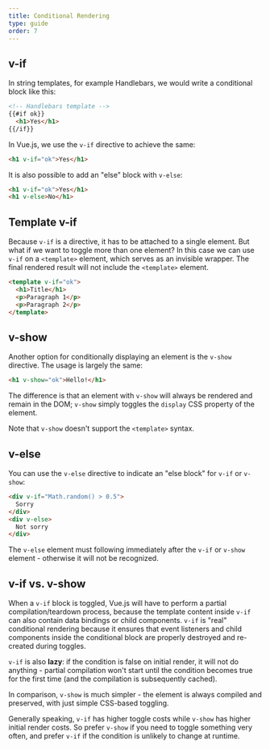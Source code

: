 ```yaml
---
title: Conditional Rendering
type: guide
order: 7
---
```


## v-if

In string templates, for example Handlebars, we would write a conditional block like this:

``` html
<!-- Handlebars template -->
{{#if ok}}
  <h1>Yes</h1>
{{/if}}
```

In Vue.js, we use the `v-if` directive to achieve the same:

``` html
<h1 v-if="ok">Yes</h1>
```

It is also possible to add an "else" block with `v-else`:

``` html
<h1 v-if="ok">Yes</h1>
<h1 v-else>No</h1>
```

## Template v-if

Because `v-if` is a directive, it has to be attached to a single element. But what if we want to toggle more than one element? In this case we can use `v-if` on a `<template>` element, which serves as an invisible wrapper. The final rendered result will not include the `<template>` element.

``` html
<template v-if="ok">
  <h1>Title</h1>
  <p>Paragraph 1</p>
  <p>Paragraph 2</p>
</template>
```

## v-show

Another option for conditionally displaying an element is the `v-show` directive. The usage is largely the same:

``` html
<h1 v-show="ok">Hello!</h1>
```

The difference is that an element with `v-show` will always be rendered and remain in the DOM; `v-show` simply toggles the `display` CSS property of the element.

Note that `v-show` doesn't support the `<template>` syntax.

## v-else

You can use the `v-else` directive to indicate an "else block" for `v-if` or `v-show`:

``` html
<div v-if="Math.random() > 0.5">
  Sorry
</div>
<div v-else>
  Not sorry
</div>
```

The `v-else` element must following immediately after the `v-if` or `v-show` element - otherwise it will not be recognized.

## v-if vs. v-show

When a `v-if` block is toggled, Vue.js will have to perform a partial compilation/teardown process, because the template content inside `v-if` can also contain data bindings or child components. `v-if` is "real" conditional rendering because it ensures that event listeners and child components inside the conditional block are properly destroyed and re-created during toggles.

`v-if` is also **lazy**: if the condition is false on initial render, it will not do anything - partial compilation won't start until the condition becomes true for the first time (and the compilation is subsequently cached).

In comparison, `v-show` is much simpler - the element is always compiled and preserved, with just simple CSS-based toggling.

Generally speaking, `v-if` has higher toggle costs while `v-show` has higher initial render costs. So prefer `v-show` if you need to toggle something very often, and prefer `v-if` if the condition is unlikely to change at runtime.
